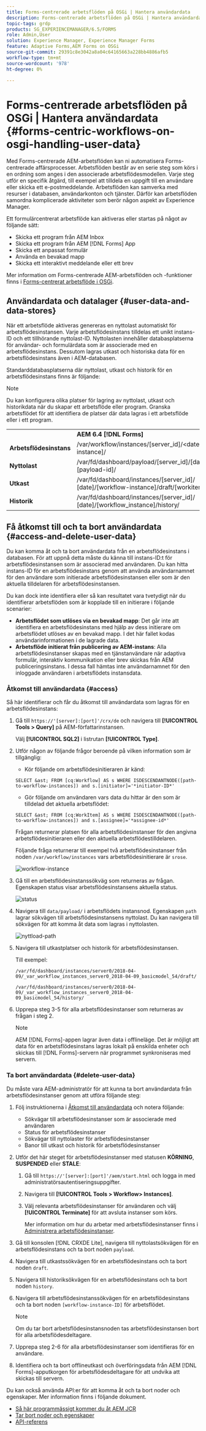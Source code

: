 ```yaml
---
title: Forms-centrerade arbetsflöden på OSGi | Hantera användardata
description: Forms-centrerade arbetsflöden på OSGi | Hantera användardata
topic-tags: grdp
products: SG_EXPERIENCEMANAGER/6.5/FORMS
role: Admin,User
solution: Experience Manager, Experience Manager Forms
feature: Adaptive Forms,AEM Forms on OSGi
source-git-commit: 29391c8e3042a8a04c64165663a228bb4886afb5
workflow-type: tm+mt
source-wordcount: '978'
ht-degree: 0%

---
```


# Forms-centrerade arbetsflöden på OSGi | Hantera användardata {#forms-centric-workflows-on-osgi-handling-user-data}

Med Forms-centrerade AEM-arbetsflöden kan ni automatisera Forms-centrerade affärsprocesser. Arbetsflöden består av en serie steg som körs i en ordning som anges i den associerade arbetsflödesmodellen. Varje steg utför en specifik åtgärd, till exempel att tilldela en uppgift till en användare eller skicka ett e-postmeddelande. Arbetsflöden kan samverka med resurser i databasen, användarkonton och tjänster. Därför kan arbetsflöden samordna komplicerade aktiviteter som berör någon aspekt av Experience Manager.

Ett formulärcentrerat arbetsflöde kan aktiveras eller startas på något av följande sätt:

* Skicka ett program från AEM Inbox
* Skicka ett program från AEM [!DNL Forms] App
* Skicka ett anpassat formulär
* Använda en bevakad mapp
* Skicka ett interaktivt meddelande eller ett brev

Mer information om Forms-centrerade AEM-arbetsflöden och -funktioner finns i [Forms-centrerat arbetsflöde i OSGi](/help/forms/using/aem-forms-workflow.md).

## Användardata och datalager {#user-data-and-data-stores}

När ett arbetsflöde aktiveras genereras en nyttolast automatiskt för arbetsflödesinstansen. Varje arbetsflödesinstans tilldelas ett unikt instans-ID och ett tillhörande nyttolast-ID. Nyttolasten innehåller databasplatserna för användar- och formulärdata som är associerade med en arbetsflödesinstans. Dessutom lagras utkast och historiska data för en arbetsflödesinstans även i AEM-databasen.

Standarddatabasplatserna där nyttolast, utkast och historik för en arbetsflödesinstans finns är följande:

>[!NOTE]
>
>Du kan konfigurera olika platser för lagring av nyttolast, utkast och historikdata när du skapar ett arbetsflöde eller program. Granska arbetsflödet för att identifiera de platser där data lagras i ett arbetsflöde eller i ett program.

<table>
 <tbody>
  <tr>
   <td> </td>
   <td><b>AEM 6.4 [!DNL Forms]</b></td>
   <td><b>AEM 6.3 [!DNL Forms]</b></td>
  </tr>
  <tr>
   <td><strong>Arbetsflödesinstans <br /></strong></td>
   <td>/var/workflow/instances/[server_id]/&lt;date&gt;/[workflow-instance]/</td>
   <td>/etc/workflow/instances/[server_id]/[date]/[workflow-instance]/</td>
  </tr>
  <tr>
   <td><strong>Nyttolast</strong></td>
   <td>/var/fd/dashboard/payload/[server_id]/[date]/<br /> [payload-id]/</td>
   <td>/etc/fd/dashboard/payload/[server_id]/[date]/<br /> [payload-id]/</td>
  </tr>
  <tr>
   <td><strong>Utkast</strong></td>
   <td>/var/fd/dashboard/instances/[server_id]/<br /> [date]/[workflow-instance]/draft/[workitem]/</td>
   <td>/etc/fd/dashboard/instances/[server_id]/<br /> [date]/[workflow-instance]/draft/[workitem]/</td>
  </tr>
  <tr>
   <td><strong>Historik</strong></td>
   <td>/var/fd/dashboard/instances/[server_id]/<br /> [date]/[workflow_instance]/history/</td>
   <td>/etc/fd/dashboard/instances/[server_id]/<br /> [date]/[workflow_instance]/history/</td>
  </tr>
 </tbody>
</table>

## Få åtkomst till och ta bort användardata {#access-and-delete-user-data}

Du kan komma åt och ta bort användardata från en arbetsflödesinstans i databasen. För att uppnå detta måste du känna till instans-ID:t för arbetsflödesinstansen som är associerad med användaren. Du kan hitta instans-ID för en arbetsflödesinstans genom att använda användarnamnet för den användare som initierade arbetsflödesinstansen eller som är den aktuella tilldelaren för arbetsflödesinstansen.

Du kan dock inte identifiera eller så kan resultatet vara tvetydigt när du identifierar arbetsflöden som är kopplade till en initierare i följande scenarier:

* **Arbetsflödet som utlöses via en bevakad mapp**: Det går inte att identifiera en arbetsflödesinstans med hjälp av dess initierare om arbetsflödet utlöses av en bevakad mapp. I det här fallet kodas användarinformationen i de lagrade data.
* **Arbetsflöde initierat från publicering av AEM-instans**: Alla arbetsflödesinstanser skapas med en tjänstanvändare när adaptiva formulär, interaktiv kommunikation eller brev skickas från AEM publiceringsinstans. I dessa fall hämtas inte användarnamnet för den inloggade användaren i arbetsflödets instansdata.

### Åtkomst till användardata {#access}

Så här identifierar och får du åtkomst till användardata som lagras för en arbetsflödesinstans:

1. Gå till `https://'[server]:[port]'/crx/de` och navigera till **[!UICONTROL Tools > Query]** på AEM-författarinstansen.

   Välj **[!UICONTROL SQL2]** i listrutan **[!UICONTROL Type]**.

1. Utför någon av följande frågor beroende på vilken information som är tillgänglig:

   * Kör följande om arbetsflödesinitieraren är känd:

   `SELECT &ast; FROM [cq:Workflow] AS s WHERE ISDESCENDANTNODE([path-to-workflow-instances]) and s.[initiator]='*initiator-ID*'`

   * Gör följande om användaren vars data du hittar är den som är tilldelad det aktuella arbetsflödet:

   `SELECT &ast; FROM [cq:WorkItem] AS s WHERE ISDESCENDANTNODE([path-to-workflow-instances]) and s.[assignee]='*assignee-id*'`

   Frågan returnerar platsen för alla arbetsflödesinstanser för den angivna arbetsflödesinitieraren eller den aktuella arbetsflödestilldelaren.

   Följande fråga returnerar till exempel två arbetsflödesinstanser från noden `/var/workflow/instances` vars arbetsflödesinitierare är `srose`.

   ![workflow-instance](assets/workflow-instance.png)

1. Gå till en arbetsflödesinstanssökväg som returneras av frågan. Egenskapen status visar arbetsflödesinstansens aktuella status.

   ![status](assets/status.png)

1. Navigera till `data/payload/` i arbetsflödets instansnod. Egenskapen `path` lagrar sökvägen till arbetsflödesinstansens nyttolast. Du kan navigera till sökvägen för att komma åt data som lagras i nyttolasten.

   ![nyttload-path](assets/payload-path.png)

1. Navigera till utkastplatser och historik för arbetsflödesinstansen.

   Till exempel:

   `/var/fd/dashboard/instances/server0/2018-04-09/_var_workflow_instances_server0_2018-04-09_basicmodel_54/draft/`

   `/var/fd/dashboard/instances/server0/2018-04-09/_var_workflow_instances_server0_2018-04-09_basicmodel_54/history/`

1. Upprepa steg 3-5 för alla arbetsflödesinstanser som returneras av frågan i steg 2.

   >[!NOTE]
   >
   >AEM [!DNL Forms]-appen lagrar även data i offlineläge. Det är möjligt att data för en arbetsflödesinstans lagras lokalt på enskilda enheter och skickas till [!DNL Forms]-servern när programmet synkroniseras med servern.

### Ta bort användardata {#delete-user-data}

Du måste vara AEM-administratör för att kunna ta bort användardata från arbetsflödesinstanser genom att utföra följande steg:

1. Följ instruktionerna i [Åtkomst till användardata](/help/forms/using/forms-workflow-osgi-handling-user-data.md#access) och notera följande:

   * Sökvägar till arbetsflödesinstanser som är associerade med användaren
   * Status för arbetsflödesinstanser
   * Sökvägar till nyttolaster för arbetsflödesinstanser
   * Banor till utkast och historik för arbetsflödesinstanser

1. Utför det här steget för arbetsflödesinstanser med statusen **KÖRNING**, **SUSPENDED** eller **STALE**:

   1. Gå till `https://'[server]:[port]'/aem/start.html` och logga in med administratörsautentiseringsuppgifter.
   1. Navigera till **[!UICONTROL Tools > Workflow> Instances]**.
   1. Välj relevanta arbetsflödesinstanser för användaren och välj **[!UICONTROL Terminate]** för att avsluta instanser som körs.

      Mer information om hur du arbetar med arbetsflödesinstanser finns i [Administrera arbetsflödesinstanser](/help/sites-administering/workflows-administering.md).

1. Gå till konsolen [!DNL CRXDE Lite], navigera till nyttolastsökvägen för en arbetsflödesinstans och ta bort noden `payload`.
1. Navigera till utkastssökvägen för en arbetsflödesinstans och ta bort noden `draft`.
1. Navigera till historiksökvägen för en arbetsflödesinstans och ta bort noden `history`.
1. Navigera till arbetsflödesinstanssökvägen för en arbetsflödesinstans och ta bort noden `[workflow-instance-ID]` för arbetsflödet.

   >[!NOTE]
   >
   >Om du tar bort arbetsflödesinstansnoden tas arbetsflödesinstansen bort för alla arbetsflödesdeltagare.

1. Upprepa steg 2-6 för alla arbetsflödesinstanser som identifieras för en användare.
1. Identifiera och ta bort offlineutkast och överföringsdata från AEM [!DNL Forms]-apputkorgen för arbetsflödesdeltagare för att undvika att skickas till servern.

Du kan också använda API:er för att komma åt och ta bort noder och egenskaper. Mer information finns i följande dokument.

* [Så här programmässigt kommer du åt AEM JCR](/help/sites-developing/access-jcr.md)
* [Tar bort noder och egenskaper](https://developer.adobe.com/experience-manager/reference-materials/spec/jcr/2.0/10_Writing.html#10.9%20Removing%20Nodes%20and%20Properties)
* [API-referens](https://helpx.adobe.com/experience-manager/6-3/sites-developing/reference-materials/javadoc/overview-summary.html)
